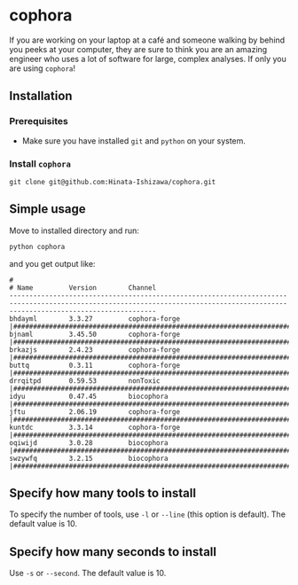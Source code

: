 # cophora

If you are working on your laptop at a café and someone walking by behind you peeks at your computer, they are sure to think you are an amazing engineer who uses a lot of software for large, complex analyses. If only you are using `cophora`!

## Installation

### Prerequisites
- Make sure you have installed `git` and `python` on your system.

### Install `cophora`
```
git clone git@github.com:Hinata-Ishizawa/cophora.git
```

## Simple usage
Move to installed directory and run:

```sh
python cophora
```
and you get output like:
```
#
# Name         Version        Channel
---------------------------------------------------------------------------------------------------------------------------------------------------------------------------------
bhdayml        3.3.27         cophora-forge  |##################################################################################################################################|
bjnaml         3.45.50        cophora-forge  |##################################################################################################################################|
brkazjs        2.4.23         cophora-forge  |##################################################################################################################################|
buttq          0.3.11         cophora-forge  |##################################################################################################################################|
drrqitpd       0.59.53        nonToxic       |##################################################################################################################################|
idyu           0.47.45        biocophora     |##################################################################################################################################|
jftu           2.06.19        cophora-forge  |##################################################################################################################################|
kuntdc         3.3.14         cophora-forge  |##################################################################################################################################|
oqiwijd        3.0.28         biocophora     |##################################################################################################################################|
swzywfq        3.2.15         biocophora     |##################################################################################################################################|
```

## Specify how many tools to install
To specify the number of tools, use `-l` or `--line` (this option is default). The default value is 10.

## Specify how many seconds to install
Use `-s` or `--second`. The default value is 10.
